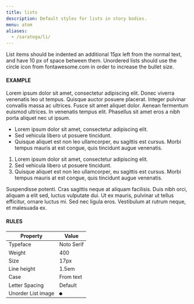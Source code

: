 ```yaml
---
title: lists
description: Default styles for lists in story bodies.
menu: atom
aliases:
  - /saratoga/li/
---
```


List items should be indented an additional 15px left from the normal text, and have 10 px of space between them. Unordered lists should use the circle icon from fontawesome.com in order to increase the bullet size.

#### EXAMPLE
Lorem ipsum dolor sit amet, consectetur adipiscing elit. Donec viverra venenatis leo ut tempus. Quisque auctor posuere placerat. Integer pulvinar convallis massa ac ultrices. Fusce sit amet aliquet dolor. Aenean fermentum euismod ultrices. In venenatis tempus elit. Phasellus sit amet eros a nibh porta aliquet nec ut ipsum.

+ Lorem ipsum dolor sit amet, consectetur adipiscing elit.
+ Sed vehicula libero ut posuere tincidunt.
+ Quisque aliquet est non leo ullamcorper, eu sagittis est cursus. Morbi tempus mauris at est congue, quis tincidunt augue venenatis.

1. Lorem ipsum dolor sit amet, consectetur adipiscing elit.
2. Sed vehicula libero ut posuere tincidunt.
3. Quisque aliquet est non leo ullamcorper, eu sagittis est cursus. Morbi tempus mauris at est congue, quis tincidunt augue venenatis.

Suspendisse potenti. Cras sagittis neque at aliquam facilisis. Duis nibh orci, aliquam a elit sed, luctus vulputate dui. Ut ex mauris, pulvinar ut tellus efficitur, ornare luctus mi. Sed nec ligula eros. Vestibulum at rutrum neque, et malesuada ex.

#### RULES

Property | Value
--- | ---
Typeface | Noto Serif
Weight | 400
Size | 17px
Line height | 1.5em
Case | From text
Letter Spacing | Default
Unorder List image | <img src="/icons/circle.svg" style="width: 8px;">
